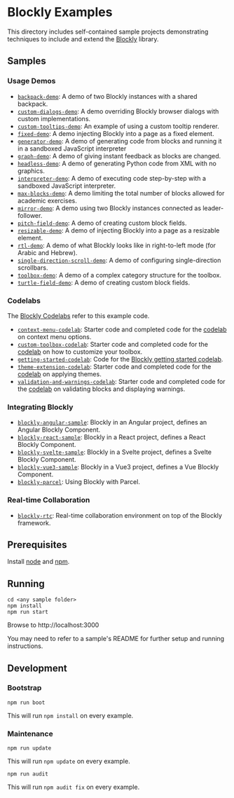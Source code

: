 # Blockly Examples

This directory includes self-contained sample projects demonstrating techniques
to include and extend the [Blockly](http://github.com/google/blockly) library.

## Samples

### Usage Demos

- [``backpack-demo``](backpack-demo/): A demo of two Blockly instances with a shared backpack.
- [``custom-dialogs-demo``](custom-dialogs-demo/): A demo overriding Blockly browser dialogs with custom implementations.
- [``custom-tooltips-demo``](custom-tooltips-demo/): An example of using a custom tooltip renderer.
- [``fixed-demo``](fixed-demo/): A demo injecting Blockly into a page as a fixed element.
- [``generator-demo``](generator-demo/): A demo of generating code from blocks and running it in a sandboxed JavaScript interpreter
- [``graph-demo``](graph-demo/): A demo of giving instant feedback as blocks are changed.
- [``headless-demo``](headless-demo/): A demo of generating Python code from XML with no graphics.
- [``interpreter-demo``](interpreter-demo/): A demo of executing code step-by-step with a sandboxed JavaScript interpreter.
- [``max-blocks-demo``](max-blocks-demo/): A demo limiting the total number of blocks allowed for academic exercises.
- [``mirror-demo``](mirror-demo/): A demo using two Blockly instances connected as leader-follower.
- [``pitch-field-demo``](pitch-field-demo/): A demo of creating custom block fields.
- [``resizable-demo``](resizable-demo/): A demo of injecting Blockly into a page as a resizable element.
- [``rtl-demo``](rtl-demo/): A demo of what Blockly looks like in right-to-left mode (for Arabic and Hebrew).
- [``single-direction-scroll-demo``](single-direction-scroll-demo/): A demo of configuring single-direction scrollbars.
- [``toolbox-demo``](toolbox-demo/): A demo of a complex category structure for the toolbox.
- [``turtle-field-demo``](turtle-field-demo/): A demo of creating custom block fields.

### Codelabs

The [Blockly Codelabs](https://blocklycodelabs.dev/) refer to this example code.

- [``context-menu-codelab``](context-menu-codelab/): Starter code and completed code for the [codelab](https://blocklycodelabs.dev/codelabs/context-menu-option/index.html) on context menu options.
- [``custom-toolbox-codelab``](custom-toolbox-codelab/): Starter code and completed code for the [codelab](https://blocklycodelabs.dev/codelabs/custom_toolbox/index.html) on how to customize your toolbox.
- [``getting-started-codelab``](getting-started-codelab/): Code for the [Blockly getting started codelab](https://blocklycodelabs.dev/codelabs/getting-started/index.html).
- [``theme-extension-codelab``](theme-extension-codelab/): Starter code and completed code for the [codelab](https://blocklycodelabs.dev/codelabs/theme-extension-identifier/index.html) on applying themes.
- [``validation-and-warnings-codelab``](validation-and-warnings-codelab/): Starter code and completed code for the [codelab](https://blocklycodelabs.dev/codelabs/validation-and-warnings/index.html) on validating blocks and displaying warnings.

### Integrating Blockly

- [``blockly-angular-sample``](blockly-angular/): Blockly in an Angular project, defines an Angular Blockly Component.
- [``blockly-react-sample``](blockly-react/): Blockly in a React project, defines a React Blockly Component.
- [``blockly-svelte-sample``](blockly-svelte/): Blockly in a Svelte project, defines a Svelte Blockly Component.
- [``blockly-vue3-sample``](blockly-vue3/): Blockly in a Vue3 project, defines a Vue Blockly Component.
- [``blockly-parcel``](blockly-parcel/): Using Blockly with Parcel.


### Real-time Collaboration

- [``blockly-rtc``](blockly-rtc/): Real-time collaboration environment on top of the Blockly framework.

## Prerequisites

Install [node](https://nodejs.org/) and [npm](https://www.npmjs.com/get-npm).

## Running

```
cd <any sample folder>
npm install
npm run start
```
Browse to http://localhost:3000

You may need to refer to a sample's README for further setup and running instructions.

## Development

### Bootstrap

```
npm run boot
```
This will run ``npm install`` on every example.

### Maintenance

```
npm run update
```
This will run ``npm update`` on every example.


```
npm run audit
```
This will run ``npm audit fix`` on every example.
